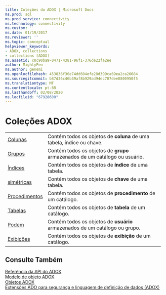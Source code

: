```yaml
---
title: Coleções do ADOX | Microsoft Docs
ms.prod: sql
ms.prod_service: connectivity
ms.technology: connectivity
ms.custom: ''
ms.date: 01/19/2017
ms.reviewer: ''
ms.topic: conceptual
helpviewer_keywords:
- ADOX, collections
- collections [ADOX]
ms.assetid: c0c90ba9-0471-4381-96f1-376de22fa2ee
author: MightyPen
ms.author: genemi
ms.openlocfilehash: 453836f30e74dd604efe28d309ca69ea2ca26684
ms.sourcegitcommit: b87d36c46b39af8b929ad94ec707dee8800950f5
ms.translationtype: MT
ms.contentlocale: pt-BR
ms.lasthandoff: 02/08/2020
ms.locfileid: "67928600"
---
```

# <a name="adox-collections"></a>Coleções ADOX

|||  
|-|-|  
|[Colunas](../../../ado/reference/adox-api/columns-collection-adox.md)|Contém todos os objetos de **coluna** de uma tabela, índice ou chave.|  
|[Grupos](../../../ado/reference/adox-api/groups-collection-adox.md)|Contém todos os objetos de **grupo** armazenados de um catálogo ou usuário.|  
|[Índices](../../../ado/reference/adox-api/indexes-collection-adox.md)|Contém todos os objetos de **índice** de uma tabela.|  
|[simétricas](../../../ado/reference/adox-api/keys-collection-adox.md)|Contém todos os objetos de **chave** de uma tabela.|  
|[Procedimentos](../../../ado/reference/adox-api/procedures-collection-adox.md)|Contém todos os objetos de **procedimento** de um catálogo.|  
|[Tabelas](../../../ado/reference/adox-api/tables-collection-adox.md)|Contém todos os objetos de **tabela** de um catálogo.|  
|[Podem](../../../ado/reference/adox-api/users-collection-adox.md)|Contém todos os objetos de **usuário** armazenados de um catálogo ou grupo.|  
|[Exibições](../../../ado/reference/adox-api/views-collection-adox.md)|Contém todos os objetos de **exibição** de um catálogo.|  
  
## <a name="see-also"></a>Consulte Também  
 [Referência da API do ADOX](../../../ado/reference/adox-api/adox-api-reference.md)   
 [Modelo de objeto ADOX](../../../ado/reference/adox-api/adox-object-model.md)   
 [Objetos ADOX](../../../ado/reference/adox-api/adox-objects.md)   
 [Extensões ADO para segurança e linguagem de definição de dados (ADOX)](../../../ado/guide/extensions/ado-extensions-for-data-definition-language-and-security-adox.md)
